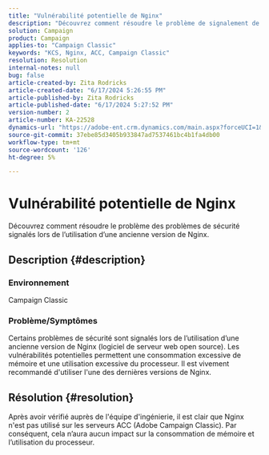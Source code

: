 ```yaml
---
title: "Vulnérabilité potentielle de Nginx"
description: "Découvrez comment résoudre le problème de signalement de problèmes de sécurité lors de l’utilisation d’une ancienne version de Nginx."
solution: Campaign
product: Campaign
applies-to: "Campaign Classic"
keywords: "KCS, Nginx, ACC, Campaign Classic"
resolution: Resolution
internal-notes: null
bug: false
article-created-by: Zita Rodricks
article-created-date: "6/17/2024 5:26:55 PM"
article-published-by: Zita Rodricks
article-published-date: "6/17/2024 5:27:52 PM"
version-number: 2
article-number: KA-22528
dynamics-url: "https://adobe-ent.crm.dynamics.com/main.aspx?forceUCI=1&pagetype=entityrecord&etn=knowledgearticle&id=a262e7c9-ce2c-ef11-840a-002248084fbb"
source-git-commit: 37ebe85d3405b933847ad7537461bc4b1fa4db00
workflow-type: tm+mt
source-wordcount: '126'
ht-degree: 5%

---
```


# Vulnérabilité potentielle de Nginx


Découvrez comment résoudre le problème des problèmes de sécurité signalés lors de l’utilisation d’une ancienne version de Nginx.

## Description {#description}


### <b>Environnement</b>

Campaign Classic



### <b>Problème/Symptômes</b>

Certains problèmes de sécurité sont signalés lors de l’utilisation d’une ancienne version de Nginx (logiciel de serveur web open source). Les vulnérabilités potentielles permettent une consommation excessive de mémoire et une utilisation excessive du processeur. Il est vivement recommandé d&#39;utiliser l&#39;une des dernières versions de Nginx.


## Résolution {#resolution}


Après avoir vérifié auprès de l&#39;équipe d&#39;ingénierie, il est clair que Nginx n&#39;est pas utilisé sur les serveurs ACC (Adobe Campaign Classic). Par conséquent, cela n’aura aucun impact sur la consommation de mémoire et l’utilisation du processeur.


